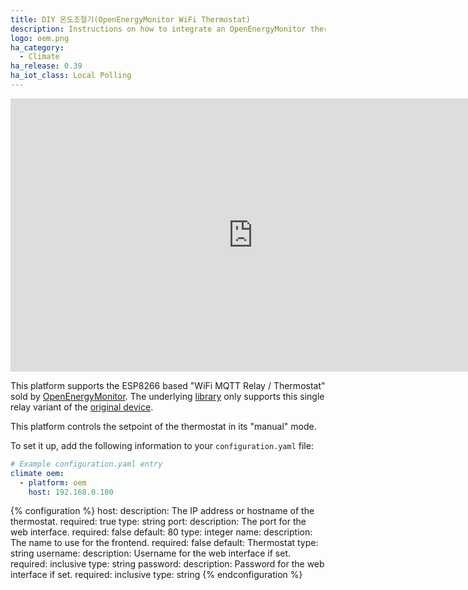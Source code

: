 ```yaml
---
title: DIY 온도조절기(OpenEnergyMonitor WiFi Thermostat)
description: Instructions on how to integrate an OpenEnergyMonitor thermostat with Home Assistant.
logo: oem.png
ha_category:
  - Climate
ha_release: 0.39
ha_iot_class: Local Polling
---
```


<div class='videoWrapper'>
<iframe width="776" height="437" src="https://www.youtube.com/embed/t3y08wBBB8c" frameborder="0" allow="accelerometer; autoplay; encrypted-media; gyroscope; picture-in-picture" allowfullscreen></iframe>
</div>

This platform supports the ESP8266 based "WiFi MQTT Relay / Thermostat" sold by [OpenEnergyMonitor](https://shop.openenergymonitor.com/wifi-mqtt-relay-thermostat/). The underlying [library](https://oemthermostat.readthedocs.io/) only supports this single relay variant of the [original device](https://harizanov.com/2014/12/wifi-iot-3-channel-relay-board-with-mqtt-and-http-api-using-esp8266/).

This platform controls the setpoint of the thermostat in its "manual" mode.

To set it up, add the following information to your `configuration.yaml` file:

```yaml
# Example configuration.yaml entry
climate oem:
  - platform: oem
    host: 192.168.0.100
```

{% configuration %}
host:
  description: The IP address or hostname of the thermostat.
  required: true
  type: string
port:
  description: The port for the web interface.
  required: false
  default: 80
  type: integer
name:
  description: The name to use for the frontend.
  required: false
  default: Thermostat
  type: string
username:
  description: Username for the web interface if set.
  required: inclusive
  type: string
password:
  description: Password for the web interface if set.
  required: inclusive
  type: string
{% endconfiguration %}

